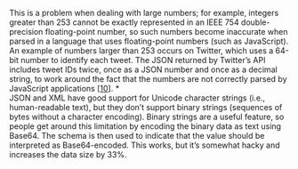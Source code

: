 This is a problem when dealing with large numbers; for example, integers greater than 253 cannot
be exactly represented in an IEEE 754 double-precision floating-point number, so such numbers become
inaccurate when parsed in a language that uses floating-point numbers (such as JavaScript). An
example of numbers larger than 253 occurs on Twitter, which uses a 64-bit number to identify each
tweet. The JSON returned by Twitter’s API includes tweet IDs twice, once as a JSON number and once
as a decimal string, to work around the fact that the numbers are not correctly parsed by JavaScript
applications [[10](ch04.html#Harris2010vu)]. *  
JSON and XML have good support for Unicode character strings (i.e., human-readable text), but they
don’t support binary strings (sequences of bytes without a character encoding). Binary strings are a
useful feature, so people get around this limitation by encoding the binary data as text using
Base64. The schema is then used to indicate that the value should be interpreted as Base64-encoded.
This works, but it’s somewhat hacky and increases the data size by 33%.